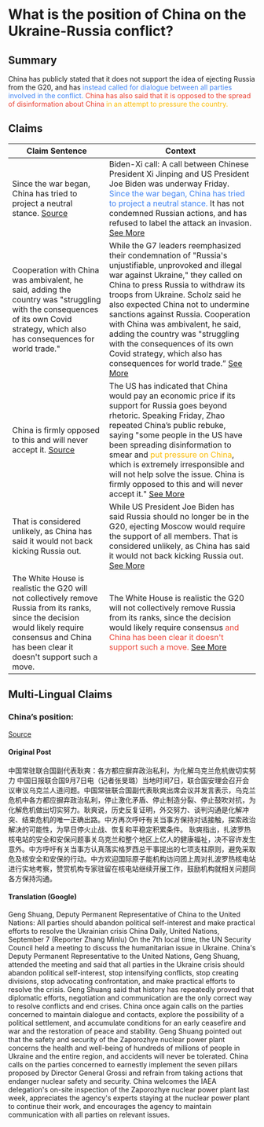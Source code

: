 # What is the position of China on the Ukraine-Russia conflict?

## Summary
China has publicly stated that it does not support the idea of ejecting Russia from the G20, and has <span style="color: #4285F4">instead called for dialogue between all parties involved in the conflict.</span> <span style="color: #EA4335">China has also said that it is opposed to the spread of disinformation about China</span> <span style="color: #FBBC05">in an attempt to pressure the country.</span>

## Claims
| Claim Sentence | Context |
|---|---|
| Since the war began, China has tried to project a neutral stance. <a href="https://www.cnn.com/europe/live-news/ukraine-russia-putin-news-03-18-22/h_3e64fcf4f732bed05e6350ff8d2b1cfd" target="_blank">Source</a>| Biden-Xi call: A call between Chinese President Xi Jinping and US President Joe Biden was underway Friday. <span style="color: #4285F4">Since the war began, China has tried to project a neutral stance.</span> It has not condemned Russian actions, and has refused to label the attack an invasion. <a href="http://18.221.187.153:13000/list?id=claim_2022-03-18_h_3e64fcf4f732bed05e6350ff8d2b1cfd_0" target="_blank">See More</a>|
| Cooperation with China was ambivalent, he said, adding the country was "struggling with the consequences of its own Covid strategy, which also has consequences for world trade." | While the G7 leaders reemphasized their condemnation of "Russia's unjustifiable, unprovoked and illegal war against Ukraine," they called on China to press Russia to withdraw its troops from Ukraine. Scholz said he also expected China not to undermine sanctions against Russia. Cooperation with China was ambivalent, he said, adding the country was "struggling with the consequences of its own Covid strategy, which also has consequences for world trade.” <a href="http://18.221.187.153:13000/list?id=claim_2022-06-28_h_022921b58e762d17c7b81169196c0aa2_0" target="_blank">See More</a>|
| China is firmly opposed to this and will never accept it. <a href="https://www.cnn.com/europe/live-news/ukraine-russia-putin-news-03-18-22/h_2933fbe63fd645ba8de0b31bc410a893" target="_blank">Source</a>| The US has indicated that China would pay an economic price if its support for Russia goes beyond rhetoric. Speaking Friday, Zhao repeated China’s public rebuke, saying "some people in the US have been spreading disinformation to smear and <span style="color: #FBBC05">put pressure on China</span>, which is extremely irresponsible and will not help solve the issue. China is firmly opposed to this and will never accept it." <a href="http://18.221.187.153:13000/list?id=claim_2022-03-18_h_2933fbe63fd645ba8de0b31bc410a893_0" target="_blank">See More</a>|
|That is considered unlikely, as China has said it would not back kicking Russia out. | While US President Joe Biden has said Russia should no longer be in the G20, ejecting Moscow would require the support of all members. That is considered unlikely, as China has said it would not back kicking Russia out. <a href="http://18.221.187.153:13000/list?id=claim_2022-04-20_h_bb6bde0d1fc6d43aadb63da84060d3bb_0" target="_blank">See More</a>|
|The White House is realistic the G20 will not collectively remove Russia from its ranks, since the decision would likely require consensus and China has been clear it doesn't support such a move. | The White House is realistic the G20 will not collectively remove Russia from its ranks, since the decision would likely require consensus <span style="color: #EA4335">and China has been clear it doesn't support such a move.</span> <a href="http://18.221.187.153:13000/list?id=claim_2022-04-30_h_0c5fb074ec0088cd70a5d0b33bbaabbd_0" target="_blank">See More</a>|

## Multi-Lingual Claims

### China’s position:
<a href="https://cn.chinadaily.com.cn/a/202209/08/WS631935f7a310817f312ed22c.html" target="_blank">Source</a>
#### Original Post
中国常驻联合国副代表耿爽：各方都应摒弃政治私利，为化解乌克兰危机做切实努力
中国日报联合国9月7日电（记者张旻璐）当地时间7日，联合国安理会召开会议审议乌克兰人道问题。中国常驻联合国副代表耿爽出席会议并发言表示，乌克兰危机中各方都应摒弃政治私利，停止激化矛盾、停止制造分裂、停止鼓吹对抗，为化解危机做出切实努力。耿爽说，历史反复证明，外交努力、谈判沟通是化解冲突、结束危机的唯一正确出路。中方再次呼吁有关当事方保持对话接触，探索政治解决的可能性，为早日停火止战、恢复和平稳定积累条件。
耿爽指出，扎波罗热核电站的安全和安保问题事关乌克兰和整个地区上亿人的健康福祉，决不容许发生意外。中方呼吁有关当事方认真落实格罗西总干事提出的七项支柱原则，避免采取危及核安全和安保的行动。中方欢迎国际原子能机构访问团上周对扎波罗热核电站进行实地考察，赞赏机构专家驻留在核电站继续开展工作，鼓励机构就相关问题同各方保持沟通。

#### Translation (Google)
Geng Shuang, Deputy Permanent Representative of China to the United Nations: All parties should abandon political self-interest and make practical efforts to resolve the Ukrainian crisis
China Daily, United Nations, September 7 (Reporter Zhang Minlu) On the 7th local time, the UN Security Council held a meeting to discuss the humanitarian issue in Ukraine. China's Deputy Permanent Representative to the United Nations, Geng Shuang, attended the meeting and said that all parties in the Ukraine crisis should abandon political self-interest, stop intensifying conflicts, stop creating divisions, stop advocating confrontation, and make practical efforts to resolve the crisis. Geng Shuang said that history has repeatedly proved that diplomatic efforts, negotiation and communication are the only correct way to resolve conflicts and end crises. China once again calls on the parties concerned to maintain dialogue and contacts, explore the possibility of a political settlement, and accumulate conditions for an early ceasefire and war and the restoration of peace and stability.
Geng Shuang pointed out that the safety and security of the Zaporozhye nuclear power plant concerns the health and well-being of hundreds of millions of people in Ukraine and the entire region, and accidents will never be tolerated. China calls on the parties concerned to earnestly implement the seven pillars proposed by Director General Grossi and refrain from taking actions that endanger nuclear safety and security. China welcomes the IAEA delegation's on-site inspection of the Zaporozhye nuclear power plant last week, appreciates the agency's experts staying at the nuclear power plant to continue their work, and encourages the agency to maintain communication with all parties on relevant issues.
